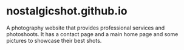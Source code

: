 # nostalgicshot.github.io
A photography website that provides professional services and photoshoots. It has a contact page and a main home page and some pictures to showcase their best shots.
